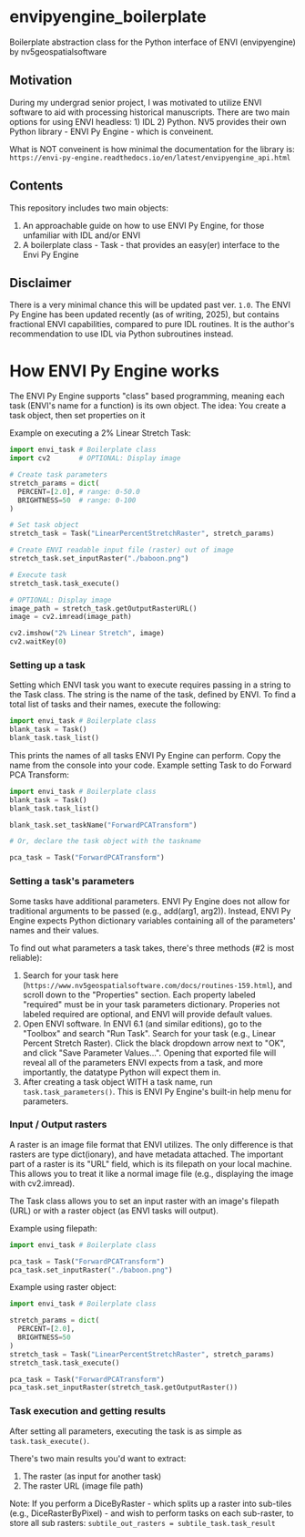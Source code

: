 # envipyengine_boilerplate
Boilerplate abstraction class for the Python interface of ENVI (envipyengine) by nv5geospatialsoftware

## Motivation
During my undergrad senior project, I was motivated to utilize ENVI software to aid with processing historical manuscripts. There are two main options for using ENVI headless: 1) IDL 2) Python. NV5 provides their own Python library - ENVI Py Engine - which is conveinent. 

What is NOT conveinent is how minimal the documentation for the library is:
`https://envi-py-engine.readthedocs.io/en/latest/envipyengine_api.html`

## Contents
This repository includes two main objects:
1) An approachable guide on how to use ENVI Py Engine, for those unfamiliar with IDL and/or ENVI
2) A boilerplate class - Task - that provides an easy(er) interface to the Envi Py Engine

## Disclaimer
There is a very minimal chance this will be updated past ver. `1.0`. The ENVI Py Engine has been updated recently (as of writing, 2025), but contains fractional ENVI capabilities, compared to pure IDL routines. It is the author's recommendation to use IDL via Python subroutines instead.



# How ENVI Py Engine works
The ENVI Py Engine supports "class" based programming, meaning each task (ENVI's name for a function) is its own object.
The idea: You create a task object, then set properties on it

Example on executing a 2% Linear Stretch Task:

```python
import envi_task # Boilerplate class
import cv2       # OPTIONAL: Display image

# Create task parameters
stretch_params = dict(
  PERCENT=[2.0], # range: 0-50.0
  BRIGHTNESS=50  # range: 0-100
)

# Set task object
stretch_task = Task("LinearPercentStretchRaster", stretch_params)

# Create ENVI readable input file (raster) out of image
stretch_task.set_inputRaster("./baboon.png")

# Execute task
stretch_task.task_execute()

# OPTIONAL: Display image
image_path = stretch_task.getOutputRasterURL()
image = cv2.imread(image_path)

cv2.imshow("2% Linear Stretch", image)
cv2.waitKey(0)
```

### Setting up a task
Setting which ENVI task you want to execute requires passing in a string to the Task class. The string is the name of the task, defined by ENVI. To find a total list of tasks and their names, execute the following:

```python
import envi_task # Boilerplate class
blank_task = Task()
blank_task.task_list()
```

This prints the names of all tasks ENVI Py Engine can perform. Copy the name from the console into your code.
Example setting Task to do Forward PCA Transform:

```python
import envi_task # Boilerplate class
blank_task = Task()
blank_task.task_list()

blank_task.set_taskName("ForwardPCATransform")

# Or, declare the task object with the taskname

pca_task = Task("ForwardPCATransform")
```


### Setting a task's parameters
Some tasks have additional parameters. ENVI Py Engine does not allow for traditional arguments to be passed (e.g., add(arg1, arg2)). Instead, ENVI Py Engine expects Python dictionary variables containing all of the parameters' names and their values. 

To find out what parameters a task takes, there's three methods (#2 is most reliable):
1) Search for your task here (`https://www.nv5geospatialsoftware.com/docs/routines-159.html`), and scroll down to the "Properties" section. Each property labeled "required" must be in your task parameters dictionary. Properies not labeled required are optional, and ENVI will provide default values.  
2) Open ENVI software. In ENVI 6.1 (and similar editions), go to the "Toolbox" and search "Run Task". Search for your task (e.g., Linear Percent Stretch Raster). Click the black dropdown arrow next to "OK", and click "Save Parameter Values...". Opening that exported file will reveal all of the parameters ENVI expects from a task, and more importantly, the datatype Python will expect them in.
3) After creating a task object WITH a task name, run `task.task_parameters()`. This is ENVI Py Engine's built-in help menu for parameters.


### Input / Output rasters
A raster is an image file format that ENVI utilizes. The only difference is that rasters are type dict(ionary), and have metadata attached. The important part of a raster is its "URL" field, which is its filepath on your local machine. This allows you to treat it like a normal image file (e.g., displaying the image with cv2.imread). 

The Task class allows you to set an input raster with an image's filepath (URL) or with a raster object (as ENVI tasks will output).

Example using filepath:
```python
import envi_task # Boilerplate class

pca_task = Task("ForwardPCATransform")
pca_task.set_inputRaster("./baboon.png")
```

Example using raster object:
```python
import envi_task # Boilerplate class

stretch_params = dict(
  PERCENT=[2.0], 
  BRIGHTNESS=50 
)
stretch_task = Task("LinearPercentStretchRaster", stretch_params)
stretch_task.task_execute()

pca_task = Task("ForwardPCATransform")
pca_task.set_inputRaster(stretch_task.getOutputRaster())
```


### Task execution and getting results
After setting all parameters, executing the task is as simple as `task.task_execute()`. 

There's two main results you'd want to extract: 
1) The raster (as input for another task)
2) The raster URL (image file path)

Note: If you perform a DiceByRaster - which splits up a raster into sub-tiles (e.g., DiceRasterByPixel) - and wish to perform tasks on each sub-raster, to store all sub rasters: 
`subtile_out_rasters = subtile_task.task_result`


